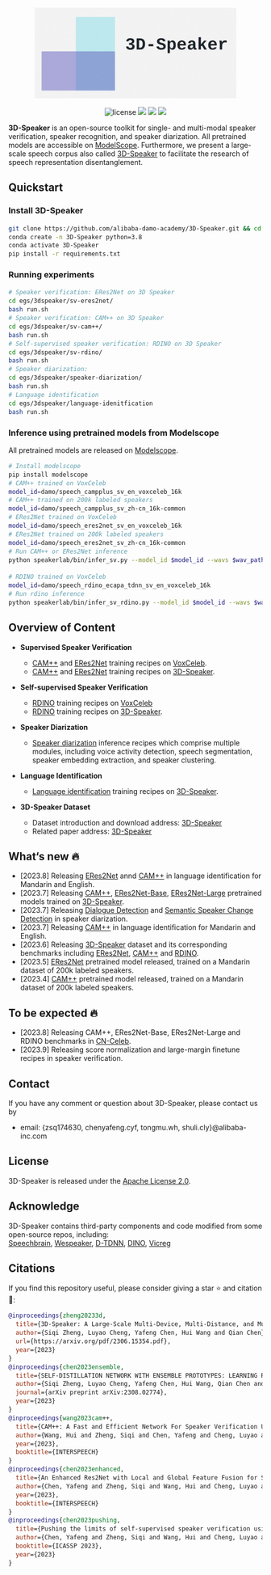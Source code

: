 
<p align="center">
    <br>
    <img src="docs/images/3D-Speaker-logo.png" width="400"/>
    <br>
<p>
    
<div align="center">
    
<!-- [![Documentation Status](https://readthedocs.org/projects/easy-cv/badge/?version=latest)](https://easy-cv.readthedocs.io/en/latest/) -->
![license](https://img.shields.io/github/license/modelscope/modelscope.svg)
<a href=""><img src="https://img.shields.io/badge/OS-Linux-orange.svg"></a>
<a href=""><img src="https://img.shields.io/badge/Python->=3.8-aff.svg"></a>
<a href=""><img src="https://img.shields.io/badge/Pytorch->=1.10-blue"></a>
    
</div>
    
<strong>3D-Speaker</strong> is an open-source toolkit for single- and multi-modal speaker verification, speaker recognition, and speaker diarization. All pretrained models are accessible on [ModelScope](https://www.modelscope.cn/models?page=1&tasks=speaker-verification&type=audio). Furthermore, we present a large-scale speech corpus also called [3D-Speaker](https://3dspeaker.github.io/) to facilitate the research of speech representation disentanglement.

## Quickstart
### Install 3D-Speaker
``` sh
git clone https://github.com/alibaba-damo-academy/3D-Speaker.git && cd 3D-Speaker
conda create -n 3D-Speaker python=3.8
conda activate 3D-Speaker
pip install -r requirements.txt
```
### Running experiments
``` sh
# Speaker verification: ERes2Net on 3D Speaker
cd egs/3dspeaker/sv-eres2net/
bash run.sh
# Speaker verification: CAM++ on 3D Speaker
cd egs/3dspeaker/sv-cam++/
bash run.sh
# Self-supervised speaker verification: RDINO on 3D Speaker
cd egs/3dspeaker/sv-rdino/
bash run.sh
# Speaker diarization:
cd egs/3dspeaker/speaker-diarization/
bash run.sh
# Language identification
cd egs/3dspeaker/language-idenitfication
bash run.sh
```
### Inference using pretrained models from Modelscope
All pretrained models are released on [Modelscope](https://www.modelscope.cn/models?page=1&tasks=speaker-verification&type=audio).

``` sh
# Install modelscope
pip install modelscope
# CAM++ trained on VoxCeleb
model_id=damo/speech_campplus_sv_en_voxceleb_16k
# CAM++ trained on 200k labeled speakers
model_id=damo/speech_campplus_sv_zh-cn_16k-common
# ERes2Net trained on VoxCeleb
model_id=damo/speech_eres2net_sv_en_voxceleb_16k
# ERes2Net trained on 200k labeled speakers
model_id=damo/speech_eres2net_sv_zh-cn_16k-common
# Run CAM++ or ERes2Net inference
python speakerlab/bin/infer_sv.py --model_id $model_id --wavs $wav_path

# RDINO trained on VoxCeleb
model_id=damo/speech_rdino_ecapa_tdnn_sv_en_voxceleb_16k
# Run rdino inference
python speakerlab/bin/infer_sv_rdino.py --model_id $model_id --wavs $wav_path
```

## Overview of Content
- **Supervised Speaker Verification**
  - [CAM++](https://github.com/alibaba-damo-academy/3D-Speaker/tree/3dspeaker/egs/voxceleb/sv-cam%2B%2B) and [ERes2Net](https://github.com/alibaba-damo-academy/3D-Speaker/tree/3dspeaker/egs/voxceleb/sv-eres2net) training recipes on [VoxCeleb](https://www.robots.ox.ac.uk/~vgg/data/voxceleb/). 
  - [CAM++](https://github.com/alibaba-damo-academy/3D-Speaker/tree/main/egs/3dspeaker/sv-cam%2B%2B) and [ERes2Net](https://github.com/alibaba-damo-academy/3D-Speaker/tree/main/egs/3dspeaker/sv-eres2net) training recipes on [3D-Speaker](https://3dspeaker.github.io/).

- **Self-supervised Speaker Verification**
  - [RDINO](https://github.com/alibaba-damo-academy/3D-Speaker/tree/3dspeaker/egs/voxceleb/sv-rdino) training recipes on [VoxCeleb](https://www.robots.ox.ac.uk/~vgg/data/voxceleb/) 
  - [RDINO](https://github.com/alibaba-damo-academy/3D-Speaker/tree/main/egs/3dspeaker/sv-rdino) training recipes on [3D-Speaker](https://3dspeaker.github.io/).

- **Speaker Diarization**
  - [Speaker diarization](https://github.com/alibaba-damo-academy/3D-Speaker/tree/3dspeaker/egs/3dspeaker/speaker-diarization) inference recipes which comprise multiple modules, including voice activity detection, speech segmentation, speaker embedding extraction, and speaker clustering. 

- **Language Identification**
  - [Language identification](https://github.com/alibaba-damo-academy/3D-Speaker/tree/main/egs/3dspeaker/language-identification) training recipes on [3D-Speaker](https://3dspeaker.github.io/).

- **3D-Speaker Dataset**
  - Dataset introduction and download address: [3D-Speaker](https://3dspeaker.github.io/) <br>
  - Related paper address: [3D-Speaker](https://arxiv.org/pdf/2306.15354.pdf)


## What‘s new :fire:
- [2023.8] Releasing [ERes2Net](https://modelscope.cn/models/damo/speech_eres2net_base_lre_en-cn_16k/summary) annd [CAM++](https://modelscope.cn/models/damo/speech_campplus_lre_en-cn_16k/summary) in language identification for Mandarin and English. 
- [2023.7] Releasing [CAM++](https://modelscope.cn/models/damo/speech_campplus_sv_zh-cn_3dspeaker_16k/summary), [ERes2Net-Base](https://modelscope.cn/models/damo/speech_eres2net_base_sv_zh-cn_3dspeaker_16k/summary), [ERes2Net-Large](https://modelscope.cn/models/damo/speech_eres2net_large_sv_zh-cn_3dspeaker_16k/summary) pretrained models trained on [3D-Speaker](https://3dspeaker.github.io/).
- [2023.7] Releasing [Dialogue Detection](https://modelscope.cn/models/damo/speech_bert_dialogue-detetction_speaker-diarization_chinese/summary) and [Semantic Speaker Change Detection](https://modelscope.cn/models/damo/speech_bert_semantic-spk-turn-detection-punc_speaker-diarization_chinese/summary) in speaker diarization.
- [2023.7] Releasing [CAM++](https://modelscope.cn/models/damo/speech_campplus_lre_en-cn_16k/summary) in language identification for Mandarin and English.
- [2023.6] Releasing [3D-Speaker](https://3dspeaker.github.io/) dataset and its corresponding benchmarks including [ERes2Net](https://github.com/alibaba-damo-academy/3D-Speaker/tree/3dspeaker/egs/3dspeaker/sv-eres2net), [CAM++](https://github.com/alibaba-damo-academy/3D-Speaker/tree/3dspeaker/egs/3dspeaker/sv-cam%2B%2B) and [RDINO](https://github.com/alibaba-damo-academy/3D-Speaker/tree/3dspeaker/egs/3dspeaker/sv-rdino).
- [2023.5] [ERes2Net](https://modelscope.cn/models/damo/speech_eres2net_sv_zh-cn_16k-common/summary) pretrained model released, trained on a Mandarin dataset of 200k labeled speakers.
- [2023.4] [CAM++](https://www.modelscope.cn/models/damo/speech_campplus_sv_zh-cn_16k-common/summary) pretrained model released, trained on a Mandarin dataset of 200k labeled speakers.

## To be expected :fire:
- [2023.8] Releasing CAM++, ERes2Net-Base, ERes2Net-Large and RDINO benchmarks in [CN-Celeb](http://cnceleb.org/).
- [2023.9] Releasing score normalization and large-margin finetune recipes in speaker verification.

## Contact
If you have any comment or question about 3D-Speaker, please contact us by
- email: {zsq174630, chenyafeng.cyf, tongmu.wh, shuli.cly}@alibaba-inc.com

## License
3D-Speaker is released under the [Apache License 2.0](LICENSE).

## Acknowledge
3D-Speaker contains third-party components and code modified from some open-source repos, including: <br>
[Speechbrain](https://github.com/speechbrain/speechbrain), [Wespeaker](https://github.com/wenet-e2e/wespeaker), [D-TDNN](https://github.com/yuyq96/D-TDNN), [DINO](https://github.com/facebookresearch/dino), [Vicreg](https://github.com/facebookresearch/vicreg)


## Citations
If you find this repository useful, please consider giving a star :star: and citation :t-rex::
```BibTeX
@inproceedings{zheng20233d,
  title={3D-Speaker: A Large-Scale Multi-Device, Multi-Distance, and Multi-Dialect Corpus for Speech Representation Disentanglement},
  author={Siqi Zheng, Luyao Cheng, Yafeng Chen, Hui Wang and Qian Chen},
  url={https://arxiv.org/pdf/2306.15354.pdf},
  year={2023}
}
@inproceedings{chen2023ensemble,
  title={SELF-DISTILLATION NETWORK WITH ENSEMBLE PROTOTYPES: LEARNING ROBUST SPEAKER REPRESENTATIONS WITHOUT SUPERVISION},
  author={Siqi Zheng, Luyao Cheng, Yafeng Chen, Hui Wang, Qian Chen and Shiliang Zhang},
  journal={arXiv preprint arXiv:2308.02774},
  year={2023}
}
@inproceedings{wang2023cam++,
  title={CAM++: A Fast and Efficient Network For Speaker Verification Using Context-Aware Masking},
  author={Wang, Hui and Zheng, Siqi and Chen, Yafeng and Cheng, Luyao and Chen, Qian},
  year={2023},
  booktitle={INTERSPEECH}
}
@inproceedings{chen2023enhanced,
  title={An Enhanced Res2Net with Local and Global Feature Fusion for Speaker Verification},
  author={Chen, Yafeng and Zheng, Siqi and Wang, Hui and Cheng, Luyao and Chen, Qian and Qi, Jiajun},
  year={2023},
  booktitle={INTERSPEECH}
}
@inproceedings{chen2023pushing,
  title={Pushing the limits of self-supervised speaker verification using regularized distillation framework},
  author={Chen, Yafeng and Zheng, Siqi and Wang, Hui and Cheng, Luyao and Chen, Qian},
  booktitle={ICASSP 2023},
  year={2023}
}
```
